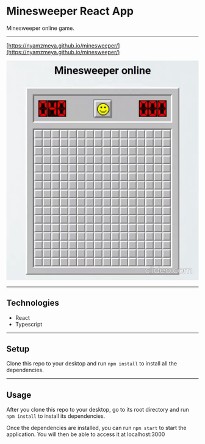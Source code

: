 # Minesweeper React App

Minesweeper online game.

---

[https://nyamzmeya.github.io/minesweeper/](https://nyamzmeya.github.io/minesweeper/)

![](https://github.com/nyamzmeya/minesweeper/blob/main/minesweeper-gif.gif)

---

## Technologies
- React
- Typescript

---

## Setup
Clone this repo to your desktop and run `npm install` to install all the dependencies.

---

## Usage
After you clone this repo to your desktop, go to its root directory and run `npm install` to install its dependencies.

Once the dependencies are installed, you can run  `npm start` to start the application. You will then be able to access it at localhost:3000
